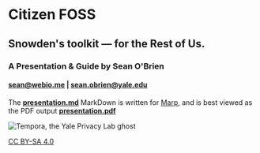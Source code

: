 # Citizen FOSS
## Snowden's toolkit — for the Rest of Us.
### A Presentation &amp; Guide by Sean O'Brien
#### sean@webio.me | sean.obrien@yale.edu

The [**presentation.md**](https://github.com/seandiggity/citizen-foss/raw/master/presentation.md) MarkDown is written for [Marp](https://yhatt.github.io/marp/), and is best viewed as the PDF output [**presentation.pdf**](https://github.com/seandiggity/citizen-foss/raw/master/presentation.pdf)

![Tempora, the Yale Privacy Lab ghost](https://github.com/seandiggity/citizen-foss/raw/master/privacylab_ghost.png)

[CC BY-SA 4.0](http://creativecommons.org/licenses/by-sa/4.0/)

